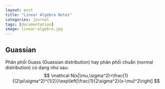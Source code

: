 ```yaml
---
layout: post
title: "Linear Algebra Notes"
categories: journal
tags: [documentation]
image: linear-algebra.jpg
---
```

## Guassian 
Phân phối Guass (Guassian distribution) hay phân phối chuẩn (normal distribution) có dạng như sau:
$$
\mathcal N(x|\mu,\sigma^2)=\frac{1}{(2\pi\sigma^2)^{1/2}}\exp\left[\frac{1}{2\sigma^2}(x-\mu)^2\right]
$$
<!--stackedit_data:
eyJoaXN0b3J5IjpbNTg2NDQ5OTcxXX0=
-->
